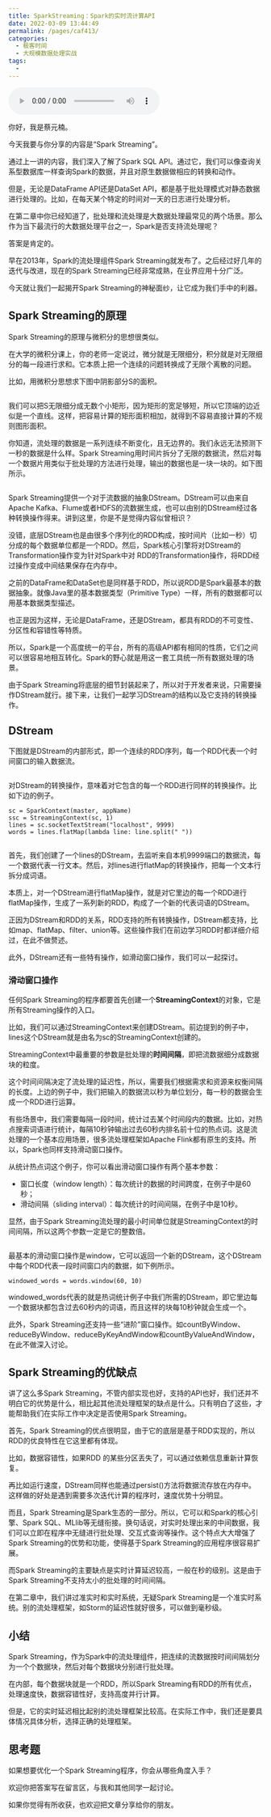 ```yaml
---
title: SparkStreaming：Spark的实时流计算API
date: 2022-03-09 13:44:49
permalink: /pages/caf413/
categories:
  - 极客时间
  - 大规模数据处理实战
tags:
  - 
---
```

<audio title="16.SparkStreaming：Spark的实时流计算API" src="https://static001.geekbang.org/resource/audio/ad/bd/ad03ca21670e43c66a1f2808c29dfdbd.mp3" controls="controls"></audio> 
<p>你好，我是蔡元楠。</p><p>今天我要与你分享的内容是“Spark Streaming”。</p><p>通过上一讲的内容，我们深入了解了Spark SQL API。通过它，我们可以像查询关系型数据库一样查询Spark的数据，并且对原生数据做相应的转换和动作。</p><p>但是，无论是DataFrame API还是DataSet API，都是基于批处理模式对静态数据进行处理的。比如，在每天某个特定的时间对一天的日志进行处理分析。</p><p>在第二章中你已经知道了，批处理和流处理是大数据处理最常见的两个场景。那么作为当下最流行的大数据处理平台之一，Spark是否支持流处理呢？</p><p>答案是肯定的。</p><p>早在2013年，Spark的流处理组件Spark Streaming就发布了。之后经过好几年的迭代与改进，现在的Spark Streaming已经非常成熟，在业界应用十分广泛。</p><p>今天就让我们一起揭开Spark Streaming的神秘面纱，让它成为我们手中的利器。</p><h2>Spark Streaming的原理</h2><p>Spark Streaming的原理与微积分的思想很类似。</p><p>在大学的微积分课上，你的老师一定说过，微分就是无限细分，积分就是对无限细分的每一段进行求和。它本质上把一个连续的问题转换成了无限个离散的问题。</p><!-- [[[read_end]]] --><p>比如，用微积分思想求下图中阴影部分S的面积。</p><p><img src="https://static001.geekbang.org/resource/image/1c/eb/1cef18cc51ef652c90d05c170c04e7eb.png" alt=""></p><p>我们可以把S无限细分成无数个小矩形，因为矩形的宽足够短，所以它顶端的边近似是一个直线。这样，把容易计算的矩形面积相加，就得到不容易直接计算的不规则图形面积。</p><p>你知道，流处理的数据是一系列连续不断变化，且无边界的。我们永远无法预测下一秒的数据是什么样。Spark Streaming用时间片拆分了无限的数据流，然后对每一个数据片用类似于批处理的方法进行处理，输出的数据也是一块一块的。如下图所示。</p><p><img src="https://static001.geekbang.org/resource/image/2e/a2/2e5d3fdbe0bb09a7f2cf219df1d41ca2.png" alt=""></p><p>Spark Streaming提供一个对于流数据的抽象DStream。DStream可以由来自Apache Kafka、Flume或者HDFS的流数据生成，也可以由别的DStream经过各种转换操作得来。讲到这里，你是不是觉得内容似曾相识？</p><p>没错，底层DStream也是由很多个序列化的RDD构成，按时间片（比如一秒）切分成的每个数据单位都是一个RDD。然后，Spark核心引擎将对DStream的Transformation操作变为针对Spark中对 RDD的Transformation操作，将RDD经过操作变成中间结果保存在内存中。</p><p>之前的DataFrame和DataSet也是同样基于RDD，所以说RDD是Spark最基本的数据抽象。就像Java里的基本数据类型（Primitive Type）一样，所有的数据都可以用基本数据类型描述。</p><p>也正是因为这样，无论是DataFrame，还是DStream，都具有RDD的不可变性、分区性和容错性等特质。</p><p>所以，Spark是一个高度统一的平台，所有的高级API都有相同的性质，它们之间可以很容易地相互转化。Spark的野心就是用这一套工具统一所有数据处理的场景。</p><p>由于Spark Streaming将底层的细节封装起来了，所以对于开发者来说，只需要操作DStream就行。接下来，让我们一起学习DStream的结构以及它支持的转换操作。</p><h2>DStream</h2><p>下图就是DStream的内部形式，即一个连续的RDD序列，每一个RDD代表一个时间窗口的输入数据流。</p><p><img src="https://static001.geekbang.org/resource/image/66/ac/66b4562bcbd4772160f0f5766b59b5ac.png" alt=""></p><p>对DStream的转换操作，意味着对它包含的每一个RDD进行同样的转换操作。比如下边的例子。</p><pre><code>sc = SparkContext(master, appName)
ssc = StreamingContext(sc, 1)
lines = sc.socketTextStream(&quot;localhost&quot;, 9999)
words = lines.flatMap(lambda line: line.split(&quot; &quot;))
</code></pre><p><img src="https://static001.geekbang.org/resource/image/72/b4/72d05c02bf547f5c993fb0b3349343b4.png" alt=""></p><p>首先，我们创建了一个lines的DStream，去监听来自本机9999端口的数据流，每一个数据代表一行文本。然后，对lines进行flatMap的转换操作，把每一个文本行拆分成词语。</p><p>本质上，对一个DStream进行flatMap操作，就是对它里边的每一个RDD进行flatMap操作，生成了一系列新的RDD，构成了一个新的代表词语的DStream。</p><p>正因为DStream和RDD的关系，RDD支持的所有转换操作，DStream都支持，比如map、flatMap、filter、union等。这些操作我们在前边学习RDD时都详细介绍过，在此不做赘述。</p><p>此外，DStream还有一些特有操作，如滑动窗口操作，我们可以一起探讨。</p><h3>滑动窗口操作</h3><p>任何Spark Streaming的程序都要首先创建一个<strong>StreamingContext</strong>的对象，它是所有Streaming操作的入口。</p><p>比如，我们可以通过StreamingContext来创建DStream。前边提到的例子中，lines这个DStream就是由名为sc的StreamingContext创建的。</p><p>StreamingContext中最重要的参数是批处理的<strong>时间间隔</strong>，即把流数据细分成数据块的粒度。</p><p>这个时间间隔决定了流处理的延迟性，所以，需要我们根据需求和资源来权衡间隔的长度。上边的例子中，我们把输入的数据流以秒为单位划分，每一秒的数据会生成一个RDD进行运算。</p><p>有些场景中，我们需要每隔一段时间，统计过去某个时间段内的数据。比如，对热点搜索词语进行统计，每隔10秒钟输出过去60秒内排名前十位的热点词。这是流处理的一个基本应用场景，很多流处理框架如Apache Flink都有原生的支持。所以，Spark也同样支持滑动窗口操作。</p><p>从统计热点词这个例子，你可以看出滑动窗口操作有两个基本参数：</p><ul>
<li>窗口长度（window length）：每次统计的数据的时间跨度，在例子中是60秒；</li>
<li>滑动间隔（sliding interval）：每次统计的时间间隔，在例子中是10秒。</li>
</ul><p>显然，由于Spark Streaming流处理的最小时间单位就是StreamingContext的时间间隔，所以这两个参数一定是它的整数倍。</p><p><img src="https://static001.geekbang.org/resource/image/93/e3/933bd108299c65a3eb00329f345119e3.png" alt=""></p><p>最基本的滑动窗口操作是window，它可以返回一个新的DStream，这个DStream中每个RDD代表一段时间窗口内的数据，如下例所示。</p><pre><code>windowed_words = words.window(60, 10)
</code></pre><p>windowed_words代表的就是热词统计例子中我们所需的DStream，即它里边每一个数据块都包含过去60秒内的词语，而且这样的块每10秒钟就会生成一个。</p><p>此外，Spark Streaming还支持一些“进阶”窗口操作。如countByWindow、reduceByWindow、reduceByKeyAndWindow和countByValueAndWindow，在此不做深入讨论。</p><h2>Spark Streaming的优缺点</h2><p>讲了这么多Spark Streaming，不管内部实现也好，支持的API也好，我们还并不明白它的优势是什么，相比起其他流处理框架的缺点是什么。只有明白了这些，才能帮助我们在实际工作中决定是否使用Spark Streaming。</p><p>首先，Spark Streaming的优点很明显，由于它的底层是基于RDD实现的，所以RDD的优良特性在它这里都有体现。</p><p>比如，数据容错性，如果RDD 的某些分区丢失了，可以通过依赖信息重新计算恢复。</p><p>再比如运行速度，DStream同样也能通过persist()方法将数据流存放在内存中。这样做的好处是遇到需要多次迭代计算的程序时，速度优势十分明显。</p><p>而且，Spark Streaming是Spark生态的一部分。所以，它可以和Spark的核心引擎、Spark SQL、MLlib等无缝衔接。换句话说，对实时处理出来的中间数据，我们可以立即在程序中无缝进行批处理、交互式查询等操作。这个特点大大增强了Spark Streaming的优势和功能，使得基于Spark Streaming的应用程序很容易扩展。</p><p>而Spark Streaming的主要缺点是实时计算延迟较高，一般在秒的级别。这是由于Spark Streaming不支持太小的批处理的时间间隔。</p><p>在第二章中，我们讲过准实时和实时系统，无疑Spark Streaming是一个准实时系统。别的流处理框架，如Storm的延迟性就好很多，可以做到毫秒级。</p><h2>小结</h2><p>Spark Streaming，作为Spark中的流处理组件，把连续的流数据按时间间隔划分为一个个数据块，然后对每个数据块分别进行批处理。</p><p>在内部，每个数据块就是一个RDD，所以Spark Streaming有RDD的所有优点，处理速度快，数据容错性好，支持高度并行计算。</p><p>但是，它的实时延迟相比起别的流处理框架比较高。在实际工作中，我们还是要具体情况具体分析，选择正确的处理框架。</p><h2>思考题</h2><p>如果想要优化一个Spark Streaming程序，你会从哪些角度入手？</p><p>欢迎你把答案写在留言区，与我和其他同学一起讨论。</p><p>如果你觉得有所收获，也欢迎把文章分享给你的朋友。</p><p></p>